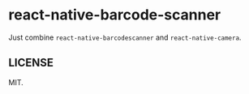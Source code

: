 # react-native-barcode-scanner

Just combine `react-native-barcodescanner` and `react-native-camera`.

## LICENSE

MIT.
